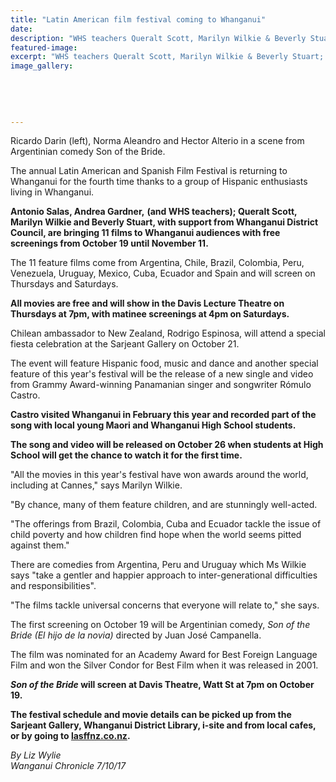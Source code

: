 ```yaml
---
title: "Latin American film festival coming to Whanganui"
date: 
description: "WHS teachers Queralt Scott, Marilyn Wilkie & Beverly Stuart; Antonio Salas & Andrea Gardner with support from Whanganui District Council, are bringing 11 films to Whanganui audiences with free..."
featured-image: 
excerpt: "WHS teachers Queralt Scott, Marilyn Wilkie & Beverly Stuart; Antonio Salas & Andrea Gardner with support from Whanganui District Council, are bringing 11 films to Whanganui audiences with free screenings from October 19 until November 11 2017."
image_gallery:
    
    
    
    
    
---
```


<p><span>Ricardo Darin (left), Norma Aleandro and Hector Alterio in a scene from Argentinian comedy Son of the Bride.</span></p>
<p class="element element-paragraph">The annual Latin American and Spanish Film Festival is returning to Whanganui for the fourth time thanks to a group of Hispanic enthusiasts living in Whanganui.</p>
<p class="element element-paragraph"><strong>Antonio Salas, Andrea Gardner,</strong> <strong>(and WHS teachers); Queralt Scott, Marilyn Wilkie and Beverly Stuart, with support from Whanganui District Council, are bringing 11 films to Whanganui audiences with free screenings from October 19 until November 11.</strong></p>
<p class="element element-paragraph">The 11 feature films come from Argentina, Chile, Brazil, Colombia, Peru, Venezuela, Uruguay, Mexico, Cuba, Ecuador and Spain and will screen on Thursdays and Saturdays.</p>
<p class="element element-paragraph"><strong>All movies are free and will show in the Davis Lecture Theatre on Thursdays at 7pm, with matinee screenings at 4pm on Saturdays.</strong></p>
<p class="element element-paragraph">Chilean ambassador to New Zealand, Rodrigo Espinosa, will attend a special fiesta celebration at the Sarjeant Gallery on October 21.</p>
<p class="element element-paragraph">The event will feature Hispanic food, music and dance and another special feature of this year's festival will be the release of a new single and video from Grammy Award-winning Panamanian singer and songwriter R&oacute;mulo Castro.</p>
<p class="element element-paragraph"><strong>Castro visited Whanganui in February this year and recorded part of the song with local young Maori and Whanganui High School students.</strong></p>
<p class="element element-paragraph"><strong>The song and video will be released on October 26 when students at High School will get the chance to watch it for the first time.</strong></p>
<p class="element element-paragraph">"All the movies in this year's festival have won awards around the world, including at Cannes," says Marilyn Wilkie.</p>
<p class="element element-paragraph">"By chance, many of them feature children, and are stunningly well-acted.</p>
<p class="element element-paragraph">"The offerings from Brazil, Colombia, Cuba and Ecuador tackle the issue of child poverty and how children find hope when the world seems pitted against them."</p>
<p class="element element-paragraph">There are comedies from Argentina, Peru and Uruguay which Ms Wilkie says "take a gentler and happier approach to inter-generational difficulties and responsibilities".</p>
<p class="element element-paragraph">"The films tackle universal concerns that everyone will relate to," she says.</p>
<p class="element element-paragraph">The first screening on October 19 will be Argentinian comedy,&nbsp;<em>Son of the Bride (El hijo de la novia)</em>&nbsp;directed by Juan Jos&eacute; Campanella.</p>
<p class="element element-paragraph">The film was nominated for an Academy Award for Best Foreign Language Film and won the Silver Condor for Best Film when it was released in 2001.</p>
<p class="element element-paragraph"><strong><em>Son of the Bride</em>&nbsp;will screen at Davis Theatre, Watt St at 7pm on October 19.</strong></p>
<p class="element element-paragraph"><strong>The festival schedule and movie details can be picked up from the Sarjeant Gallery, Whanganui District Library, i-site and from local cafes, or by going to&nbsp;<a href="http://lasffnz.co.nz/venues/" target="_blank">lasffnz.co.nz</a>.</strong></p>
<p class="element element-paragraph"><em>By Liz Wylie</em><br /><em>Wanganui Chronicle 7/10/17</em></p>

